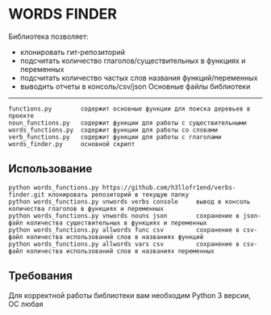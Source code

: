 WORDS FINDER
===============
Библиотека позволяет:
- клонировать гит-репозиторий
- подсчитать количество глаголов/существительных в функциях и переменных
- подсчитать количество частых слов названия функций/переменных
- выводить отчеты в консоль/csv/json
Основные файлы библиотеки
--------------------------
    functions.py        содержит основные функции для поиска деревьев в проекте
    noun_functions.py   содержит функции для работы с существительными
    words_functions.py  содержит функции для работы со словами
    verb_functions.py   содержит функции для работы с глаголами
    words_finder.py     основной скрипт
Использование
---------------------------
    python words_functions.py https://github.com/h3llofr1end/verbs-finder.git клонировать репозиторий в текущую папку
    python words_functions.py vnwords verbs console     вывод в консоль количества глаголов в функциях и переменных
    python words_functions.py vnwords nouns json        сохранение в json-файл количества существительных в функциях и переменных
    python words_functions.py allwords func csv         сохранение в csv-файл количества использований слов в названиях функций
    python words_functions.py allwords vars csv         сохранение в csv-файл количества использований слов в названиях переменных
Требования
-----------------
Для корректной работы библиотеки вам необходим Python 3 версии, ОС любая

